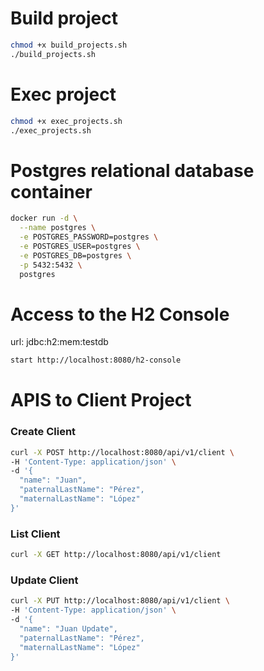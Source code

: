 # Build project

```bash
chmod +x build_projects.sh
./build_projects.sh
```

# Exec project

```bash
chmod +x exec_projects.sh
./exec_projects.sh
```

# Postgres relational database container

```bash
docker run -d \
  --name postgres \
  -e POSTGRES_PASSWORD=postgres \
  -e POSTGRES_USER=postgres \
  -e POSTGRES_DB=postgres \
  -p 5432:5432 \
  postgres
```

# Access to the H2 Console

url: jdbc:h2:mem:testdb

```bash
start http://localhost:8080/h2-console
```

# APIS to Client Project

### Create Client

```bash
curl -X POST http://localhost:8080/api/v1/client \
-H 'Content-Type: application/json' \
-d '{
  "name": "Juan",
  "paternalLastName": "Pérez",
  "maternalLastName": "López"
}'
```

### List Client

```bash
curl -X GET http://localhost:8080/api/v1/client
```

### Update Client

```bash
curl -X PUT http://localhost:8080/api/v1/client \
-H 'Content-Type: application/json' \
-d '{
  "name": "Juan Update",
  "paternalLastName": "Pérez",
  "maternalLastName": "López"
}'
```